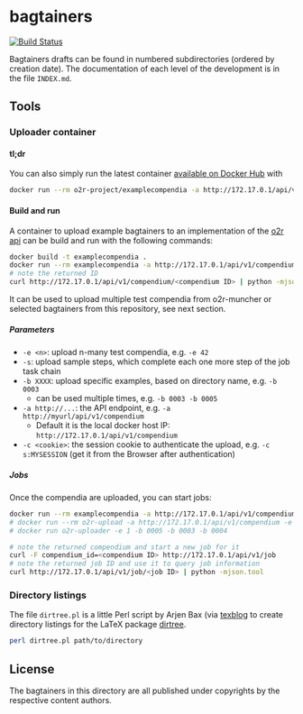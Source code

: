 # bagtainers

[![Build Status](https://travis-ci.org/nuest/bagtainers.svg?branch=master)](https://travis-ci.org/nuest/bagtainers)

Bagtainers drafts can be found in numbered subdirectories (ordered by creation date). The documentation of each level of the development is  in the file `INDEX.md`.

## Tools

### Uploader container

#### tl;dr

You can also simply run the latest container [available on Docker Hub](https://hub.docker.com/r/o2rproject/examplecompendia/) with

```bash
docker run --rm o2r-project/examplecompendia -a http://172.17.0.1/api/v1/compendium -s
```

#### Build and run

A container to upload example bagtainers to an implementation of the [o2r api](http://o2r.info/o2r-web-api) can be build and run with the following commands:

```bash
docker build -t examplecompendia .
docker run --rm examplecompendia -a http://172.17.0.1/api/v1/compendium -e 1
# note the returned ID
curl http://172.17.0.1/api/v1/compendium/<compendium ID> | python -mjson.tool
```

It can be used to upload multiple test compendia from o2r-muncher or selected bagtainers from this repository, see next section.

##### Parameters

- `-e <n>`: upload n-many test compendia, e.g. `-e 42`
- `-s`: upload sample steps, which complete each one more step of the job task chain
- `-b XXXX`: upload specific examples, based on directory name, e.g. `-b 0003`
  - can be used multiple times, e.g. `-b 0003 -b 0005`
- `-a http://...`: the API endpoint, e.g. `-a http://myurl/api/v1/compendium`
  - Default it is the local docker host IP: `http://172.17.0.1/api/v1/compendium`
- `-c <cookie>`: the session cookie to authenticate the upload, e.g. `-c s:MYSESSION` (get it from the Browser after authentication)

##### Jobs

Once the compendia are uploaded, you can start jobs:

```bash
docker run --rm examplecompendia -a http://172.17.0.1/api/v1/compendium -e 1 -c s:abcdef123...<rest of mycookie>
# docker run --rm o2r-upload -a http://172.17.0.1/api/v1/compendium -e 0 -b 0003 -b 0004
# docker run o2r-uploader -e 1 -b 0005 -b 0003 -b 0004

# note the returned compendium and start a new job for it
curl -F compendium_id=<compendium ID> http://172.17.0.1/api/v1/job
# note the returned job ID and use it to query job information
curl http://172.17.0.1/api/v1/job/<job ID> | python -mjson.tool
```

### Directory listings

The file `dirtree.pl` is a little Perl script by Arjen Bax (via [texblog](http://texblog.org/2012/08/07/semi-automatic-directory-tree-in-latex/#comment-5396) to create directory listings for the LaTeX package [dirtree](http://tug.ctan.org/macros/generic/dirtree/).

```bash
perl dirtree.pl path/to/directory
```

## License

The bagtainers in this directory are all published under copyrights by the respective content authors.
